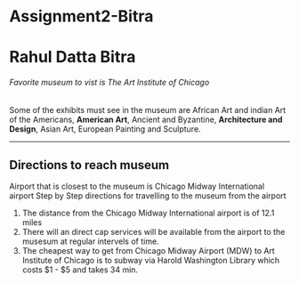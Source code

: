 # Assignment2-Bitra
# Rahul Datta Bitra
###### Favorite museum to vist is The Art Institute of Chicago
Some of the exhibits must see in the museum are African Art and indian Art of the Americans, **American Art**, Ancient and Byzantine, **Architecture and Design**, Asian Art, European Painting and Sculpture.

-----------------------------------
 ## Directions to reach museum
 Airport that is closest to the museum is Chicago Midway International airport
 Step by Step directions for travelling to the museum from the airport
 1. The distance from the Chicago Midway International airport is of 12.1 miles
 2. There will an direct cap services will be available from the airport to the musesum at regular intervels of time.
 3. The cheapest way to get from Chicago Midway Airport (MDW) to Art Institute of Chicago is to subway via Harold Washington Library which costs $1 - $5 and takes 34 min.